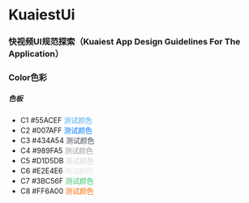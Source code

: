 # KuaiestUi

### 快视频UI规范探索（Kuaiest App Design Guidelines For The Application）

### Color色彩

##### 色板

* C1 #55ACEF <font color=55acef>测试颜色</font>
* C2 #007AFF <font color=007AFF>测试颜色</font>
* C3 #434A54 <font color=434a54>测试颜色</font>
* C4 #989FA5 <font color=989FA5>测试颜色</font>
* C5 #D1D5DB <font color=d1d5db>测试颜色</font>
* C6 #E2E4E6 <font color=e2e4e6>测试颜色</font>
* C7 #3BC56F <font color=3bc56f>测试颜色</font>
* C8 #FF6A00 <font color=FF6A00>测试颜色</font>